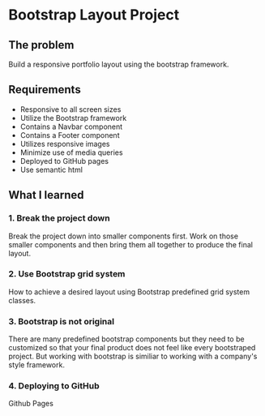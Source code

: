 # Bootstrap Layout Project

## The problem

Build a responsive portfolio layout using the bootstrap framework.

## Requirements

- Responsive to all screen sizes
- Utilize the Bootstrap framework
- Contains a Navbar component
- Contains a Footer component
- Utilizes responsive images
- Minimize use of media queries
- Deployed to GitHub pages
- Use semantic html

## What I learned

### 1. Break the project down

Break the project down into smaller components first. Work on those smaller components and then bring them all together to produce the final layout.

### 2. Use Bootstrap grid system

How to achieve a desired layout using Bootstrap predefined grid system classes.

### 3. Bootstrap is not original

There are many predefined bootstrap components but they need to be customized so that your final product does not feel like every bootstraped project. But working with bootstrap is similiar to working with a company's style framework.

### 4. Deploying to GitHub

Github Pages
